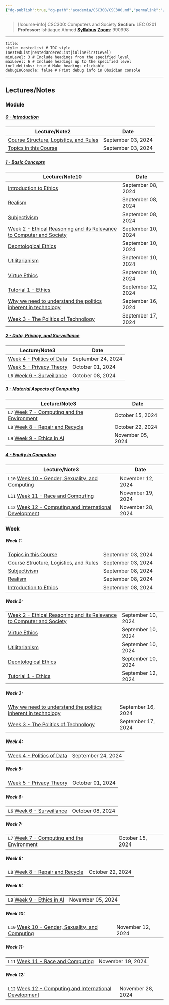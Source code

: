 ```yaml
---
{"dg-publish":true,"dg-path":"academia/CSC300/CSC300.md","permalink":"/academia/csc-300/csc-300/","tags":["course-page","cs","university"],"created":"2024-06-22T19:06:28.000-04:00","updated":"2024-12-08T00:01:39.290-05:00"}
---
```



> [!course-info] CSC300: Computers and Society
> **Section:** LEC 0201
> **Professor:** Ishtiaque Ahmed
> **[Syllabus](https://docs.google.com/document/d/1rkn3r07sS1Y1Ws4b4fyuzUgaZg0eri_KKwm4mkKxzeg/edit#heading=h.uokurcyu2776)**
> **[Zoom](https://utoronto.zoom.us/j/81609069505):** 990998

---

```table-of-contents
title:
style: nestedList # TOC style (nestedList|nestedOrderedList|inlineFirstLevel)
minLevel: 3 # Include headings from the specified level
maxLevel: 6 # Include headings up to the specified level
includeLinks: true # Make headings clickable
debugInConsole: false # Print debug info in Obsidian console
```

---

## Lectures/Notes

### Module

<h5><span><a data-tooltip-position="top" aria-label="100 Academia/CSC300/0 Introduction/0 - Introduction.md" data-href="100 Academia/CSC300/0 Introduction/0 - Introduction.md" href="100 Academia/CSC300/0 Introduction/0 - Introduction.md" class="internal-link" target="_blank" rel="noopener nofollow">0 - Introduction</a></span></h5><div><table class="dataview table-view-table"><thead class="table-view-thead"><tr class="table-view-tr-header"><th class="table-view-th"><span>Lecture/Note</span><span class="dataview small-text">2</span></th><th class="table-view-th"><span>Date</span></th></tr></thead><tbody class="table-view-tbody"><tr><td><span><a data-tooltip-position="top" aria-label="100 Academia/CSC300/0 Introduction/Course Structure, Logistics, and Rules.md" data-href="100 Academia/CSC300/0 Introduction/Course Structure, Logistics, and Rules.md" href="100 Academia/CSC300/0 Introduction/Course Structure, Logistics, and Rules.md" class="internal-link" target="_blank" rel="noopener nofollow">Course Structure, Logistics, and Rules</a></span></td><td>September 03, 2024</td></tr><tr><td><span><a data-tooltip-position="top" aria-label="100 Academia/CSC300/0 Introduction/Topics in this Course.md" data-href="100 Academia/CSC300/0 Introduction/Topics in this Course.md" href="100 Academia/CSC300/0 Introduction/Topics in this Course.md" class="internal-link" target="_blank" rel="noopener nofollow">Topics in this Course</a></span></td><td>September 03, 2024</td></tr></tbody></table></div><h5><span><a data-tooltip-position="top" aria-label="100 Academia/CSC300/1 Basic Concepts/1 - Basic Concepts.md" data-href="100 Academia/CSC300/1 Basic Concepts/1 - Basic Concepts.md" href="100 Academia/CSC300/1 Basic Concepts/1 - Basic Concepts.md" class="internal-link" target="_blank" rel="noopener nofollow">1 - Basic Concepts</a></span></h5><div><table class="dataview table-view-table"><thead class="table-view-thead"><tr class="table-view-tr-header"><th class="table-view-th"><span>Lecture/Note</span><span class="dataview small-text">10</span></th><th class="table-view-th"><span>Date</span></th></tr></thead><tbody class="table-view-tbody"><tr><td><span><a data-tooltip-position="top" aria-label="100 Academia/CSC300/1 Basic Concepts/Introduction to Ethics.md" data-href="100 Academia/CSC300/1 Basic Concepts/Introduction to Ethics.md" href="100 Academia/CSC300/1 Basic Concepts/Introduction to Ethics.md" class="internal-link" target="_blank" rel="noopener nofollow">Introduction to Ethics</a></span></td><td>September 08, 2024</td></tr><tr><td><span><a data-tooltip-position="top" aria-label="100 Academia/CSC300/1 Basic Concepts/Realism.md" data-href="100 Academia/CSC300/1 Basic Concepts/Realism.md" href="100 Academia/CSC300/1 Basic Concepts/Realism.md" class="internal-link" target="_blank" rel="noopener nofollow">Realism</a></span></td><td>September 08, 2024</td></tr><tr><td><span><a data-tooltip-position="top" aria-label="100 Academia/CSC300/1 Basic Concepts/Subjectivism.md" data-href="100 Academia/CSC300/1 Basic Concepts/Subjectivism.md" href="100 Academia/CSC300/1 Basic Concepts/Subjectivism.md" class="internal-link" target="_blank" rel="noopener nofollow">Subjectivism</a></span></td><td>September 08, 2024</td></tr><tr><td><span><a data-tooltip-position="top" aria-label="100 Academia/CSC300/1 Basic Concepts/Week 2 - Ethical Reasoning and its Relevance to Computer and Society.md" data-href="100 Academia/CSC300/1 Basic Concepts/Week 2 - Ethical Reasoning and its Relevance to Computer and Society.md" href="100 Academia/CSC300/1 Basic Concepts/Week 2 - Ethical Reasoning and its Relevance to Computer and Society.md" class="internal-link" target="_blank" rel="noopener nofollow">Week 2 - Ethical Reasoning and its Relevance to Computer and Society</a></span></td><td>September 10, 2024</td></tr><tr><td><span><a data-tooltip-position="top" aria-label="100 Academia/CSC300/1 Basic Concepts/Deontological Ethics.md" data-href="100 Academia/CSC300/1 Basic Concepts/Deontological Ethics.md" href="100 Academia/CSC300/1 Basic Concepts/Deontological Ethics.md" class="internal-link" target="_blank" rel="noopener nofollow">Deontological Ethics</a></span></td><td>September 10, 2024</td></tr><tr><td><span><a data-tooltip-position="top" aria-label="100 Academia/CSC300/1 Basic Concepts/Utilitarianism.md" data-href="100 Academia/CSC300/1 Basic Concepts/Utilitarianism.md" href="100 Academia/CSC300/1 Basic Concepts/Utilitarianism.md" class="internal-link" target="_blank" rel="noopener nofollow">Utilitarianism</a></span></td><td>September 10, 2024</td></tr><tr><td><span><a data-tooltip-position="top" aria-label="100 Academia/CSC300/1 Basic Concepts/Virtue Ethics.md" data-href="100 Academia/CSC300/1 Basic Concepts/Virtue Ethics.md" href="100 Academia/CSC300/1 Basic Concepts/Virtue Ethics.md" class="internal-link" target="_blank" rel="noopener nofollow">Virtue Ethics</a></span></td><td>September 10, 2024</td></tr><tr><td><span><a data-tooltip-position="top" aria-label="100 Academia/CSC300/1 Basic Concepts/Tutorial 1 - Ethics.md" data-href="100 Academia/CSC300/1 Basic Concepts/Tutorial 1 - Ethics.md" href="100 Academia/CSC300/1 Basic Concepts/Tutorial 1 - Ethics.md" class="internal-link" target="_blank" rel="noopener nofollow">Tutorial 1 - Ethics</a></span></td><td>September 12, 2024</td></tr><tr><td><span><a data-tooltip-position="top" aria-label="100 Academia/CSC300/1 Basic Concepts/Why we need to understand the politics inherent in technology.md" data-href="100 Academia/CSC300/1 Basic Concepts/Why we need to understand the politics inherent in technology.md" href="100 Academia/CSC300/1 Basic Concepts/Why we need to understand the politics inherent in technology.md" class="internal-link" target="_blank" rel="noopener nofollow">Why we need to understand the politics inherent in technology</a></span></td><td>September 16, 2024</td></tr><tr><td><span><a data-tooltip-position="top" aria-label="100 Academia/CSC300/1 Basic Concepts/Week 3 - The Politics of Technology.md" data-href="100 Academia/CSC300/1 Basic Concepts/Week 3 - The Politics of Technology.md" href="100 Academia/CSC300/1 Basic Concepts/Week 3 - The Politics of Technology.md" class="internal-link" target="_blank" rel="noopener nofollow">Week 3 - The Politics of Technology</a></span></td><td>September 17, 2024</td></tr></tbody></table></div><h5><span><a data-tooltip-position="top" aria-label="100 Academia/CSC300/2 Data, Privacy, and Surveillance/2 - Data, Privacy, and Surveillance.md" data-href="100 Academia/CSC300/2 Data, Privacy, and Surveillance/2 - Data, Privacy, and Surveillance.md" href="100 Academia/CSC300/2 Data, Privacy, and Surveillance/2 - Data, Privacy, and Surveillance.md" class="internal-link" target="_blank" rel="noopener nofollow">2 - Data, Privacy, and Surveillance</a></span></h5><div><table class="dataview table-view-table"><thead class="table-view-thead"><tr class="table-view-tr-header"><th class="table-view-th"><span>Lecture/Note</span><span class="dataview small-text">3</span></th><th class="table-view-th"><span>Date</span></th></tr></thead><tbody class="table-view-tbody"><tr><td><span><a data-tooltip-position="top" aria-label="100 Academia/CSC300/2 Data, Privacy, and Surveillance/Week 4 - Politics of Data.md" data-href="100 Academia/CSC300/2 Data, Privacy, and Surveillance/Week 4 - Politics of Data.md" href="100 Academia/CSC300/2 Data, Privacy, and Surveillance/Week 4 - Politics of Data.md" class="internal-link" target="_blank" rel="noopener nofollow">Week 4 - Politics of Data</a></span></td><td>September 24, 2024</td></tr><tr><td><span><a data-tooltip-position="top" aria-label="100 Academia/CSC300/2 Data, Privacy, and Surveillance/Week 5 - Privacy Theory.md" data-href="100 Academia/CSC300/2 Data, Privacy, and Surveillance/Week 5 - Privacy Theory.md" href="100 Academia/CSC300/2 Data, Privacy, and Surveillance/Week 5 - Privacy Theory.md" class="internal-link" target="_blank" rel="noopener nofollow">Week 5 - Privacy Theory</a></span></td><td>October 01, 2024</td></tr><tr><td><span><code class="code-styler-inline">L6</code> <a data-tooltip-position="top" aria-label="100 Academia/CSC300/2 Data, Privacy, and Surveillance/Week 6 - Surveillance.md" data-href="100 Academia/CSC300/2 Data, Privacy, and Surveillance/Week 6 - Surveillance.md" href="100 Academia/CSC300/2 Data, Privacy, and Surveillance/Week 6 - Surveillance.md" class="internal-link" target="_blank" rel="noopener nofollow">Week 6 - Surveillance</a></span></td><td>October 08, 2024</td></tr></tbody></table></div><h5><span><a data-tooltip-position="top" aria-label="100 Academia/CSC300/3 Material Aspects of Computing/3 - Material Aspects of Computing.md" data-href="100 Academia/CSC300/3 Material Aspects of Computing/3 - Material Aspects of Computing.md" href="100 Academia/CSC300/3 Material Aspects of Computing/3 - Material Aspects of Computing.md" class="internal-link" target="_blank" rel="noopener nofollow">3 - Material Aspects of Computing</a></span></h5><div><table class="dataview table-view-table"><thead class="table-view-thead"><tr class="table-view-tr-header"><th class="table-view-th"><span>Lecture/Note</span><span class="dataview small-text">3</span></th><th class="table-view-th"><span>Date</span></th></tr></thead><tbody class="table-view-tbody"><tr><td><span><code class="code-styler-inline">L7</code> <a data-tooltip-position="top" aria-label="100 Academia/CSC300/3 Material Aspects of Computing/Week 7 - Computing and the Environment.md" data-href="100 Academia/CSC300/3 Material Aspects of Computing/Week 7 - Computing and the Environment.md" href="100 Academia/CSC300/3 Material Aspects of Computing/Week 7 - Computing and the Environment.md" class="internal-link" target="_blank" rel="noopener nofollow">Week 7 - Computing and the Environment</a></span></td><td>October 15, 2024</td></tr><tr><td><span><code class="code-styler-inline">L8</code> <a data-tooltip-position="top" aria-label="100 Academia/CSC300/3 Material Aspects of Computing/Week 8 - Repair and Recycle.md" data-href="100 Academia/CSC300/3 Material Aspects of Computing/Week 8 - Repair and Recycle.md" href="100 Academia/CSC300/3 Material Aspects of Computing/Week 8 - Repair and Recycle.md" class="internal-link" target="_blank" rel="noopener nofollow">Week 8 - Repair and Recycle</a></span></td><td>October 22, 2024</td></tr><tr><td><span><code class="code-styler-inline">L9</code> <a data-tooltip-position="top" aria-label="100 Academia/CSC300/3 Material Aspects of Computing/Week 9 - Ethics in AI.md" data-href="100 Academia/CSC300/3 Material Aspects of Computing/Week 9 - Ethics in AI.md" href="100 Academia/CSC300/3 Material Aspects of Computing/Week 9 - Ethics in AI.md" class="internal-link" target="_blank" rel="noopener nofollow">Week 9 - Ethics in AI</a></span></td><td>November 05, 2024</td></tr></tbody></table></div><h5><span><a data-tooltip-position="top" aria-label="100 Academia/CSC300/4 Equity in Computing/4 - Equity in Computing.md" data-href="100 Academia/CSC300/4 Equity in Computing/4 - Equity in Computing.md" href="100 Academia/CSC300/4 Equity in Computing/4 - Equity in Computing.md" class="internal-link" target="_blank" rel="noopener nofollow">4 - Equity in Computing</a></span></h5><div><table class="dataview table-view-table"><thead class="table-view-thead"><tr class="table-view-tr-header"><th class="table-view-th"><span>Lecture/Note</span><span class="dataview small-text">3</span></th><th class="table-view-th"><span>Date</span></th></tr></thead><tbody class="table-view-tbody"><tr><td><span><code class="code-styler-inline">L10</code> <a data-tooltip-position="top" aria-label="100 Academia/CSC300/4 Equity in Computing/Week 10 - Gender, Sexuality, and Computing.md" data-href="100 Academia/CSC300/4 Equity in Computing/Week 10 - Gender, Sexuality, and Computing.md" href="100 Academia/CSC300/4 Equity in Computing/Week 10 - Gender, Sexuality, and Computing.md" class="internal-link" target="_blank" rel="noopener nofollow">Week 10 - Gender, Sexuality, and Computing</a></span></td><td>November 12, 2024</td></tr><tr><td><span><code class="code-styler-inline">L11</code> <a data-tooltip-position="top" aria-label="100 Academia/CSC300/4 Equity in Computing/Week 11 - Race and Computing.md" data-href="100 Academia/CSC300/4 Equity in Computing/Week 11 - Race and Computing.md" href="100 Academia/CSC300/4 Equity in Computing/Week 11 - Race and Computing.md" class="internal-link" target="_blank" rel="noopener nofollow">Week 11 - Race and Computing</a></span></td><td>November 19, 2024</td></tr><tr><td><span><code class="code-styler-inline">L12</code> <a data-tooltip-position="top" aria-label="100 Academia/CSC300/4 Equity in Computing/Week 12 - Computing and International Development.md" data-href="100 Academia/CSC300/4 Equity in Computing/Week 12 - Computing and International Development.md" href="100 Academia/CSC300/4 Equity in Computing/Week 12 - Computing and International Development.md" class="internal-link" target="_blank" rel="noopener nofollow">Week 12 - Computing and International Development</a></span></td><td>November 28, 2024</td></tr></tbody></table></div>

### Week

<h5><span>Week 1:</span></h5><div><table class="dataview table-view-table"><thead class="table-view-thead"><tr class="table-view-tr-header"></tr></thead><tbody class="table-view-tbody"><tr><td><span><a data-tooltip-position="top" aria-label="100 Academia/CSC300/0 Introduction/Topics in this Course.md" data-href="100 Academia/CSC300/0 Introduction/Topics in this Course.md" href="100 Academia/CSC300/0 Introduction/Topics in this Course.md" class="internal-link" target="_blank" rel="noopener nofollow">Topics in this Course</a></span></td><td>September 03, 2024</td></tr><tr><td><span><a data-tooltip-position="top" aria-label="100 Academia/CSC300/0 Introduction/Course Structure, Logistics, and Rules.md" data-href="100 Academia/CSC300/0 Introduction/Course Structure, Logistics, and Rules.md" href="100 Academia/CSC300/0 Introduction/Course Structure, Logistics, and Rules.md" class="internal-link" target="_blank" rel="noopener nofollow">Course Structure, Logistics, and Rules</a></span></td><td>September 03, 2024</td></tr><tr><td><span><a data-tooltip-position="top" aria-label="100 Academia/CSC300/1 Basic Concepts/Subjectivism.md" data-href="100 Academia/CSC300/1 Basic Concepts/Subjectivism.md" href="100 Academia/CSC300/1 Basic Concepts/Subjectivism.md" class="internal-link" target="_blank" rel="noopener nofollow">Subjectivism</a></span></td><td>September 08, 2024</td></tr><tr><td><span><a data-tooltip-position="top" aria-label="100 Academia/CSC300/1 Basic Concepts/Realism.md" data-href="100 Academia/CSC300/1 Basic Concepts/Realism.md" href="100 Academia/CSC300/1 Basic Concepts/Realism.md" class="internal-link" target="_blank" rel="noopener nofollow">Realism</a></span></td><td>September 08, 2024</td></tr><tr><td><span><a data-tooltip-position="top" aria-label="100 Academia/CSC300/1 Basic Concepts/Introduction to Ethics.md" data-href="100 Academia/CSC300/1 Basic Concepts/Introduction to Ethics.md" href="100 Academia/CSC300/1 Basic Concepts/Introduction to Ethics.md" class="internal-link" target="_blank" rel="noopener nofollow">Introduction to Ethics</a></span></td><td>September 08, 2024</td></tr></tbody></table></div><h5><span>Week 2:</span></h5><div><table class="dataview table-view-table"><thead class="table-view-thead"><tr class="table-view-tr-header"></tr></thead><tbody class="table-view-tbody"><tr><td><span><a data-tooltip-position="top" aria-label="100 Academia/CSC300/1 Basic Concepts/Week 2 - Ethical Reasoning and its Relevance to Computer and Society.md" data-href="100 Academia/CSC300/1 Basic Concepts/Week 2 - Ethical Reasoning and its Relevance to Computer and Society.md" href="100 Academia/CSC300/1 Basic Concepts/Week 2 - Ethical Reasoning and its Relevance to Computer and Society.md" class="internal-link" target="_blank" rel="noopener nofollow">Week 2 - Ethical Reasoning and its Relevance to Computer and Society</a></span></td><td>September 10, 2024</td></tr><tr><td><span><a data-tooltip-position="top" aria-label="100 Academia/CSC300/1 Basic Concepts/Virtue Ethics.md" data-href="100 Academia/CSC300/1 Basic Concepts/Virtue Ethics.md" href="100 Academia/CSC300/1 Basic Concepts/Virtue Ethics.md" class="internal-link" target="_blank" rel="noopener nofollow">Virtue Ethics</a></span></td><td>September 10, 2024</td></tr><tr><td><span><a data-tooltip-position="top" aria-label="100 Academia/CSC300/1 Basic Concepts/Utilitarianism.md" data-href="100 Academia/CSC300/1 Basic Concepts/Utilitarianism.md" href="100 Academia/CSC300/1 Basic Concepts/Utilitarianism.md" class="internal-link" target="_blank" rel="noopener nofollow">Utilitarianism</a></span></td><td>September 10, 2024</td></tr><tr><td><span><a data-tooltip-position="top" aria-label="100 Academia/CSC300/1 Basic Concepts/Deontological Ethics.md" data-href="100 Academia/CSC300/1 Basic Concepts/Deontological Ethics.md" href="100 Academia/CSC300/1 Basic Concepts/Deontological Ethics.md" class="internal-link" target="_blank" rel="noopener nofollow">Deontological Ethics</a></span></td><td>September 10, 2024</td></tr><tr><td><span><a data-tooltip-position="top" aria-label="100 Academia/CSC300/1 Basic Concepts/Tutorial 1 - Ethics.md" data-href="100 Academia/CSC300/1 Basic Concepts/Tutorial 1 - Ethics.md" href="100 Academia/CSC300/1 Basic Concepts/Tutorial 1 - Ethics.md" class="internal-link" target="_blank" rel="noopener nofollow">Tutorial 1 - Ethics</a></span></td><td>September 12, 2024</td></tr></tbody></table></div><h5><span>Week 3:</span></h5><div><table class="dataview table-view-table"><thead class="table-view-thead"><tr class="table-view-tr-header"></tr></thead><tbody class="table-view-tbody"><tr><td><span><a data-tooltip-position="top" aria-label="100 Academia/CSC300/1 Basic Concepts/Why we need to understand the politics inherent in technology.md" data-href="100 Academia/CSC300/1 Basic Concepts/Why we need to understand the politics inherent in technology.md" href="100 Academia/CSC300/1 Basic Concepts/Why we need to understand the politics inherent in technology.md" class="internal-link" target="_blank" rel="noopener nofollow">Why we need to understand the politics inherent in technology</a></span></td><td>September 16, 2024</td></tr><tr><td><span><a data-tooltip-position="top" aria-label="100 Academia/CSC300/1 Basic Concepts/Week 3 - The Politics of Technology.md" data-href="100 Academia/CSC300/1 Basic Concepts/Week 3 - The Politics of Technology.md" href="100 Academia/CSC300/1 Basic Concepts/Week 3 - The Politics of Technology.md" class="internal-link" target="_blank" rel="noopener nofollow">Week 3 - The Politics of Technology</a></span></td><td>September 17, 2024</td></tr></tbody></table></div><h5><span>Week 4:</span></h5><div><table class="dataview table-view-table"><thead class="table-view-thead"><tr class="table-view-tr-header"></tr></thead><tbody class="table-view-tbody"><tr><td><span><a data-tooltip-position="top" aria-label="100 Academia/CSC300/2 Data, Privacy, and Surveillance/Week 4 - Politics of Data.md" data-href="100 Academia/CSC300/2 Data, Privacy, and Surveillance/Week 4 - Politics of Data.md" href="100 Academia/CSC300/2 Data, Privacy, and Surveillance/Week 4 - Politics of Data.md" class="internal-link" target="_blank" rel="noopener nofollow">Week 4 - Politics of Data</a></span></td><td>September 24, 2024</td></tr></tbody></table></div><h5><span>Week 5:</span></h5><div><table class="dataview table-view-table"><thead class="table-view-thead"><tr class="table-view-tr-header"></tr></thead><tbody class="table-view-tbody"><tr><td><span><a data-tooltip-position="top" aria-label="100 Academia/CSC300/2 Data, Privacy, and Surveillance/Week 5 - Privacy Theory.md" data-href="100 Academia/CSC300/2 Data, Privacy, and Surveillance/Week 5 - Privacy Theory.md" href="100 Academia/CSC300/2 Data, Privacy, and Surveillance/Week 5 - Privacy Theory.md" class="internal-link" target="_blank" rel="noopener nofollow">Week 5 - Privacy Theory</a></span></td><td>October 01, 2024</td></tr></tbody></table></div><h5><span>Week 6:</span></h5><div><table class="dataview table-view-table"><thead class="table-view-thead"><tr class="table-view-tr-header"></tr></thead><tbody class="table-view-tbody"><tr><td><span><code class="code-styler-inline">L6</code> <a data-tooltip-position="top" aria-label="100 Academia/CSC300/2 Data, Privacy, and Surveillance/Week 6 - Surveillance.md" data-href="100 Academia/CSC300/2 Data, Privacy, and Surveillance/Week 6 - Surveillance.md" href="100 Academia/CSC300/2 Data, Privacy, and Surveillance/Week 6 - Surveillance.md" class="internal-link" target="_blank" rel="noopener nofollow">Week 6 - Surveillance</a></span></td><td>October 08, 2024</td></tr></tbody></table></div><h5><span>Week 7:</span></h5><div><table class="dataview table-view-table"><thead class="table-view-thead"><tr class="table-view-tr-header"></tr></thead><tbody class="table-view-tbody"><tr><td><span><code class="code-styler-inline">L7</code> <a data-tooltip-position="top" aria-label="100 Academia/CSC300/3 Material Aspects of Computing/Week 7 - Computing and the Environment.md" data-href="100 Academia/CSC300/3 Material Aspects of Computing/Week 7 - Computing and the Environment.md" href="100 Academia/CSC300/3 Material Aspects of Computing/Week 7 - Computing and the Environment.md" class="internal-link" target="_blank" rel="noopener nofollow">Week 7 - Computing and the Environment</a></span></td><td>October 15, 2024</td></tr></tbody></table></div><h5><span>Week 8:</span></h5><div><table class="dataview table-view-table"><thead class="table-view-thead"><tr class="table-view-tr-header"></tr></thead><tbody class="table-view-tbody"><tr><td><span><code class="code-styler-inline">L8</code> <a data-tooltip-position="top" aria-label="100 Academia/CSC300/3 Material Aspects of Computing/Week 8 - Repair and Recycle.md" data-href="100 Academia/CSC300/3 Material Aspects of Computing/Week 8 - Repair and Recycle.md" href="100 Academia/CSC300/3 Material Aspects of Computing/Week 8 - Repair and Recycle.md" class="internal-link" target="_blank" rel="noopener nofollow">Week 8 - Repair and Recycle</a></span></td><td>October 22, 2024</td></tr></tbody></table></div><h5><span>Week 9:</span></h5><div><table class="dataview table-view-table"><thead class="table-view-thead"><tr class="table-view-tr-header"></tr></thead><tbody class="table-view-tbody"><tr><td><span><code class="code-styler-inline">L9</code> <a data-tooltip-position="top" aria-label="100 Academia/CSC300/3 Material Aspects of Computing/Week 9 - Ethics in AI.md" data-href="100 Academia/CSC300/3 Material Aspects of Computing/Week 9 - Ethics in AI.md" href="100 Academia/CSC300/3 Material Aspects of Computing/Week 9 - Ethics in AI.md" class="internal-link" target="_blank" rel="noopener nofollow">Week 9 - Ethics in AI</a></span></td><td>November 05, 2024</td></tr></tbody></table></div><h5><span>Week 10:</span></h5><div><table class="dataview table-view-table"><thead class="table-view-thead"><tr class="table-view-tr-header"></tr></thead><tbody class="table-view-tbody"><tr><td><span><code class="code-styler-inline">L10</code> <a data-tooltip-position="top" aria-label="100 Academia/CSC300/4 Equity in Computing/Week 10 - Gender, Sexuality, and Computing.md" data-href="100 Academia/CSC300/4 Equity in Computing/Week 10 - Gender, Sexuality, and Computing.md" href="100 Academia/CSC300/4 Equity in Computing/Week 10 - Gender, Sexuality, and Computing.md" class="internal-link" target="_blank" rel="noopener nofollow">Week 10 - Gender, Sexuality, and Computing</a></span></td><td>November 12, 2024</td></tr></tbody></table></div><h5><span>Week 11:</span></h5><div><table class="dataview table-view-table"><thead class="table-view-thead"><tr class="table-view-tr-header"></tr></thead><tbody class="table-view-tbody"><tr><td><span><code class="code-styler-inline">L11</code> <a data-tooltip-position="top" aria-label="100 Academia/CSC300/4 Equity in Computing/Week 11 - Race and Computing.md" data-href="100 Academia/CSC300/4 Equity in Computing/Week 11 - Race and Computing.md" href="100 Academia/CSC300/4 Equity in Computing/Week 11 - Race and Computing.md" class="internal-link" target="_blank" rel="noopener nofollow">Week 11 - Race and Computing</a></span></td><td>November 19, 2024</td></tr></tbody></table></div><h5><span>Week 12:</span></h5><div><table class="dataview table-view-table"><thead class="table-view-thead"><tr class="table-view-tr-header"></tr></thead><tbody class="table-view-tbody"><tr><td><span><code class="code-styler-inline">L12</code> <a data-tooltip-position="top" aria-label="100 Academia/CSC300/4 Equity in Computing/Week 12 - Computing and International Development.md" data-href="100 Academia/CSC300/4 Equity in Computing/Week 12 - Computing and International Development.md" href="100 Academia/CSC300/4 Equity in Computing/Week 12 - Computing and International Development.md" class="internal-link" target="_blank" rel="noopener nofollow">Week 12 - Computing and International Development</a></span></td><td>November 28, 2024</td></tr></tbody></table></div>
